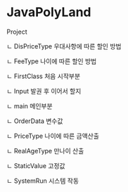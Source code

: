 # JavaPolyLand



Project

ㄴ DisPriceType 우대사항에 따른 할인 방법

ㄴ FeeType 나이에 따른 할인 방법

ㄴ FirstClass 처음 시작부분

ㄴ Input 발권 후 이어서 할지

ㄴ main 메인부분

ㄴ OrderData 변수값 

ㄴ PriceType 나이에 따른 금액산출

ㄴ RealAgeType 만나이 산출

ㄴ StaticValue 고정값

ㄴ SystemRun 시스템 작동
